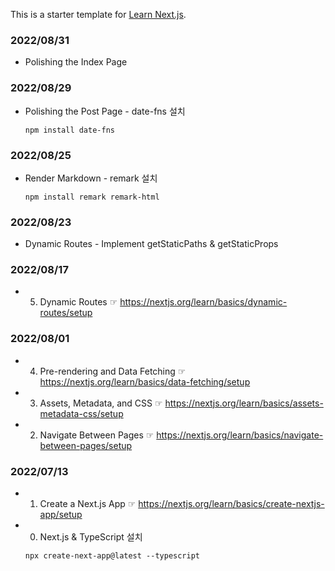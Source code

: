 This is a starter template for [Learn Next.js](https://nextjs.org/learn).

### 2022/08/31

- Polishing the Index Page

### 2022/08/29

- Polishing the Post Page - date-fns 설치

  <code>npm install date-fns</code>

### 2022/08/25

- Render Markdown - remark 설치

  <code>npm install remark remark-html</code>

### 2022/08/23

- Dynamic Routes - Implement getStaticPaths & getStaticProps

### 2022/08/17

- 5. Dynamic Routes ☞ https://nextjs.org/learn/basics/dynamic-routes/setup

### 2022/08/01

- 4. Pre-rendering and Data Fetching ☞ https://nextjs.org/learn/basics/data-fetching/setup
- 3. Assets, Metadata, and CSS ☞ https://nextjs.org/learn/basics/assets-metadata-css/setup
- 2. Navigate Between Pages ☞ https://nextjs.org/learn/basics/navigate-between-pages/setup

### 2022/07/13

- 1. Create a Next.js App ☞ https://nextjs.org/learn/basics/create-nextjs-app/setup
- 0. Next.js & TypeScript 설치

  <code>npx create-next-app@latest --typescript</code>
